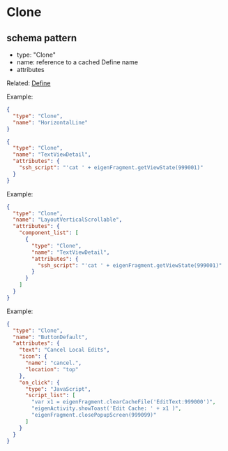# Clone
## schema pattern

* type: "Clone"
* name: reference to a cached Define name
* attributes

Related:
[Define](Define.md)  

Example:
```json
{
  "type": "Clone",
  "name": "HorizontalLine"
}
```

```json
{
  "type": "Clone",
  "name": "TextViewDetail",
  "attributes": {
    "ssh_script": "'cat ' + eigenFragment.getViewState(999001)"
  }
}
```

Example:
```json
{
  "type": "Clone",
  "name": "LayoutVerticalScrollable",
  "attributes": {
    "component_list": [
      {
        "type": "Clone",
        "name": "TextViewDetail",
        "attributes": {
          "ssh_script": "'cat ' + eigenFragment.getViewState(999001)"
        }
      }
    ]
  }
}
```

Example:
```json
{
  "type": "Clone",
  "name": "ButtonDefault",
  "attributes": {
    "text": "Cancel Local Edits",
    "icon": {
      "name": "cancel.",
      "location": "top"
    },
    "on_click": {
      "type": "JavaScript",
      "script_list": [
        "var x1 = eigenFragment.clearCacheFile('EditText:999000')",
        "eigenActivity.showToast('Edit Cache: ' + x1 )",
        "eigenFragment.closePopupScreen(999099)"
      ]
    }
  }
}
```
